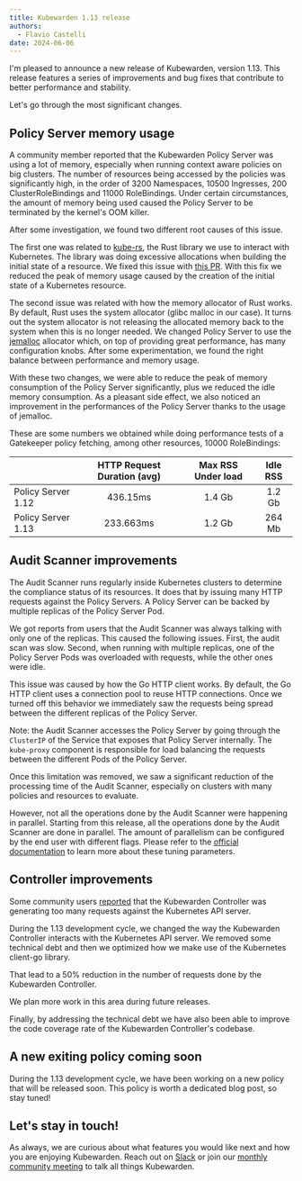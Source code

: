```yaml
---
title: Kubewarden 1.13 release
authors:
  - Flavio Castelli
date: 2024-06-06
---
```


I'm pleased to announce a new release of Kubewarden, version 1.13. This release features a series of
improvements and bug fixes that contribute to better performance and stability.

Let's go through the most significant changes.

## Policy Server memory usage

A community member reported that the Kubewarden Policy Server was using a lot of memory, especially
when running context aware policies on big clusters. The number of resources being accessed by the
policies was significantly high, in the order of 3200 Namespaces, 10500 Ingresses, 200 ClusterRoleBindings
and 11000 RoleBindings.
Under certain circumstances, the amount of memory being used caused the Policy Server to be terminated by the kernel's OOM killer.

After some investigation, we found two different root causes of this issue.

The first one was related to [kube-rs](https://github.com/kube-rs), the Rust library we use to interact with Kubernetes.
The library was doing excessive allocations when building the initial state of a resource. We fixed this issue
with [this PR](https://github.com/kube-rs/kube/pull/1494).
With this fix we reduced the peak of memory usage caused by the creation of the initial state of a Kubernetes resource.

The second issue was related with how the memory allocator of Rust works. By default, Rust uses the system allocator (glibc malloc in our case).
It turns out the system allocator is not releasing the allocated memory back to the system when this is no longer needed.
We changed Policy Server to use the [jemalloc](http://jemalloc.net/) allocator which, on top of providing great performance, has many
configuration knobs.
After some experimentation, we found the right balance between performance and memory usage.

With these two changes, we were able to reduce the peak of memory consumption of the Policy Server significantly, plus we reduced the
idle memory consumption.
As a pleasant side effect, we also noticed an improvement in the performances of the Policy Server thanks to the usage of jemalloc.

These are some numbers we obtained while doing performance tests of a Gatekeeper policy fetching, among other resources, 10000 RoleBindings:

|                    | HTTP Request Duration (avg) | Max RSS Under load | Idle RSS |
| ------------------ | :-------------------------: | :----------------: | :------: |
| Policy Server 1.12 |          436.15ms           |       1.4 Gb       |  1.2 Gb  |
| Policy Server 1.13 |          233.663ms          |       1.2 Gb       |  264 Mb  |

## Audit Scanner improvements

The Audit Scanner runs regularly inside Kubernetes clusters to determine the compliance status of its resources.
It does that by issuing many HTTP requests against the Policy Servers. A Policy Server can be backed by multiple replicas of
the Policy Server Pod.

We got reports from users that the Audit Scanner was always talking with only one of the replicas. This caused the following issues.
First, the audit scan was slow. Second, when running with multiple replicas, one of the Policy Server Pods was overloaded with requests,
while the other ones were idle.

This issue was caused by how the Go HTTP client works. By default, the Go HTTP client uses a connection pool to reuse HTTP connections.
Once we turned off this behavior we immediately saw the requests being spread between the different replicas of the Policy Server.

Note: the Audit Scanner accesses the Policy Server by going through the `ClusterIP` of the Service that exposes that Policy Server internally.
The `kube-proxy` component is responsible for load balancing the requests between the different Pods of the Policy Server.

Once this limitation was removed, we saw a significant reduction of the processing time of the Audit Scanner, especially on clusters with many policies and
resources to evaluate.

However, not all the operations done by the Audit Scanner were happening in parallel. Starting from this release, all the operations done by the Audit Scanner
are done in parallel. The amount of parallelism can be configured by the end user with different flags.
Please refer to the [official documentation](https://github.com/kubewarden/audit-scanner/blob/v1.13.0/README.md#tuning) to learn more about these tuning parameters.

## Controller improvements

Some community users [reported](https://github.com/kubewarden/kubewarden-controller/issues/645) that the Kubewarden Controller was
generating too many requests against the Kubernetes API server.

During the 1.13 development cycle, we changed the way the Kubewarden Controller interacts with the Kubernetes API server. We removed
some technical debt and then we optimized how we make use of the Kubernetes client-go library.

That lead to a 50% reduction in the number of requests done by the Kubewarden Controller.

We plan more work in this area during future releases.

Finally, by addressing the technical debt we have also been able to improve the code coverage rate of the Kubewarden Controller's codebase.

## A new exiting policy coming soon

During the 1.13 development cycle, we have been working on a new policy that will be released soon. This policy is worth a dedicated blog post,
so stay tuned!

## Let's stay in touch!

As always, we are curious about what features you would like next and how you are
enjoying Kubewarden. Reach out on [Slack](https://kubernetes.slack.com/?redir=%2Fmessages%2Fkubewarden)
or join our [monthly community meeting](https://teamup.com/ks2bj74dvw132mhjtj?view=a&showProfileAndInfo=0&showSidepanel=1&disableSidepanel=1&showMenu=1&showAgendaHeader=1&showAgendaDetails=0&showYearViewHeader=1)
to talk all things Kubewarden.
